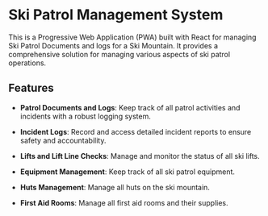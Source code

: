 # Ski Patrol Management System

This is a Progressive Web Application (PWA) built with React for managing Ski Patrol Documents and logs for a Ski Mountain. It provides a comprehensive solution for managing various aspects of ski patrol operations.

## Features

-   **Patrol Documents and Logs**: Keep track of all patrol activities and incidents with a robust logging system.

-   **Incident Logs**: Record and access detailed incident reports to ensure safety and accountability.

-   **Lifts and Lift Line Checks**: Manage and monitor the status of all ski lifts.

-   **Equipment Management**: Keep track of all ski patrol equipment.

-   **Huts Management**: Manage all huts on the ski mountain.

-   **First Aid Rooms**: Manage all first aid rooms and their supplies.

<!-- 
Here are some best practices for developing a React Progressive Web App (PWA) with TypeScript:

Use TypeScript Interfaces and Types: TypeScript provides static types to ensure your code behaves as expected. Use interfaces and types to define the shape of your data.

Leverage TypeScript's Strict Mode: Enable strict mode in your tsconfig.json to enforce stricter type checking and stricter property initialization checks.

Use Functional Components with Hooks: React Hooks allow you to use state and other React features without writing a class. This makes your code more readable and easier to test.

Service Worker Caching: Properly configure your service worker to cache the application shell (app shell) so that your app can work offline.

Manifest File: Ensure your manifest.json file is properly configured. This file controls how your app appears to the user and ensures that your app is discoverable as a PWA.

Responsive Design: Your PWA should be responsive and provide a consistent experience across different devices and screen sizes.

Performance: Use code splitting and lazy loading to improve the initial load time of your app. Tools like Lighthouse can help you audit your PWA for performance and other best practices.

Testing: Write unit tests for your components and service workers. Tools like Jest can be used for testing in React applications.

Accessibility: Ensure your PWA is accessible to all users. Use semantic HTML and ARIA roles where necessary, and test your app with accessibility tools.

Continuous Integration/Continuous Deployment (CI/CD): Automate your testing and deployment process to catch errors quickly and ensure your code is always in a deployable state.
 -->